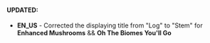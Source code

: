 #### UPDATED:
- **EN_US** - Corrected the displaying title from "Log" to "Stem" for **Enhanced Mushrooms** && **Oh The Biomes You'll Go**
